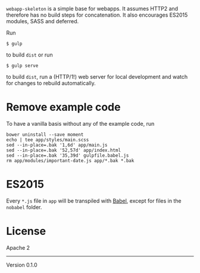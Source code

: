`webapp-skeleton` is a simple base for webapps. It assumes HTTP2 and therefore
has no build steps for concatenation. It also encourages ES2015 modules, SASS
and deferred.

Run

```
$ gulp
```

to build `dist` or run

```
$ gulp serve
```

to build `dist`, run a (HTTP/1!) web server for local development and
watch for changes to rebuild automatically.

# Remove example code

To have a vanilla basis without any of the example code, run

```
bower uninstall --save moment
echo | tee app/styles/main.scss
sed --in-place=.bak '1,6d' app/main.js
sed --in-place=.bak '52,57d' app/index.html
sed --in-place=.bak '35,39d' gulpfile.babel.js
rm app/modules/important-date.js app/*.bak *.bak
```

# ES2015

Every `*.js` file in `app` will be transpiled with [Babel], except for files
in the `nobabel` folder.

# License

Apache 2

[Babel]: https://babeljs.io/

---
Version 0.1.0

